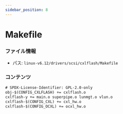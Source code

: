 ```yaml
---
sidebar_position: 8
---
```

# Makefile

### ファイル情報

- パス: `linux-v6.12/drivers/scsi/cxlflash/Makefile`

### コンテンツ

```txt
# SPDX-License-Identifier: GPL-2.0-only
obj-$(CONFIG_CXLFLASH) += cxlflash.o
cxlflash-y += main.o superpipe.o lunmgt.o vlun.o
cxlflash-$(CONFIG_CXL) += cxl_hw.o
cxlflash-$(CONFIG_OCXL) += ocxl_hw.o

```
